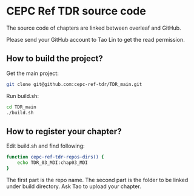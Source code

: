 # CEPC Ref TDR source code

The source code of chapters are linked between overleaf and GitHub. 

Please send your GitHub account to Tao Lin to get the read permission.

## How to build the project?

Get the main project:
```bash
git clone git@github.com:cepc-ref-tdr/TDR_main.git
```

Run build.sh:
```bash
cd TDR_main
./build.sh
```

## How to register your chapter?
Edit build.sh and find following:
```bash
function cepc-ref-tdr-repos-dirs() {
    echo TDR_03_MDI:chap03_MDI
}
```

The first part is the repo name. The second part is the folder to be linked under build directory. Ask Tao to upload your chapter. 

